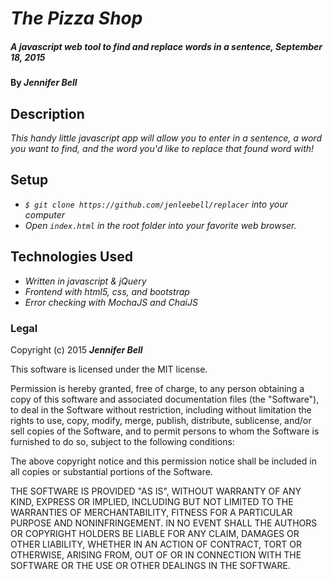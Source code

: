 # _The Pizza Shop_

##### _A javascript web tool to find and replace words in a sentence, September 18, 2015_

#### By _**Jennifer Bell**_

## Description

_This handy little javascript app will allow you to enter in a sentence, a word you want to find, and the word you'd like to replace that found word with!_

## Setup

* _`$ git clone https://github.com/jenleebell/replacer` into your computer_
* _Open `index.html` in the root folder into your favorite web browser._

## Technologies Used

* _Written in javascript & jQuery_
* _Frontend with html5, css, and bootstrap_
* _Error checking with MochaJS and ChaiJS_

### Legal

Copyright (c) 2015 **_Jennifer Bell_**

This software is licensed under the MIT license.

Permission is hereby granted, free of charge, to any person obtaining a copy
of this software and associated documentation files (the "Software"), to deal
in the Software without restriction, including without limitation the rights
to use, copy, modify, merge, publish, distribute, sublicense, and/or sell
copies of the Software, and to permit persons to whom the Software is
furnished to do so, subject to the following conditions:

The above copyright notice and this permission notice shall be included in
all copies or substantial portions of the Software.

THE SOFTWARE IS PROVIDED "AS IS", WITHOUT WARRANTY OF ANY KIND, EXPRESS OR
IMPLIED, INCLUDING BUT NOT LIMITED TO THE WARRANTIES OF MERCHANTABILITY,
FITNESS FOR A PARTICULAR PURPOSE AND NONINFRINGEMENT. IN NO EVENT SHALL THE
AUTHORS OR COPYRIGHT HOLDERS BE LIABLE FOR ANY CLAIM, DAMAGES OR OTHER
LIABILITY, WHETHER IN AN ACTION OF CONTRACT, TORT OR OTHERWISE, ARISING FROM,
OUT OF OR IN CONNECTION WITH THE SOFTWARE OR THE USE OR OTHER DEALINGS IN
THE SOFTWARE.
